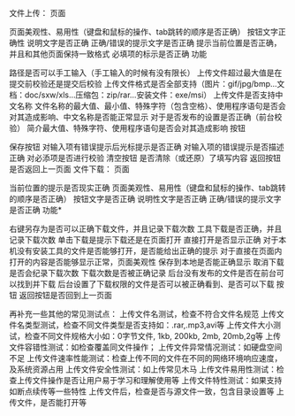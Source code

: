 文件上传：
页面

页面美观性、易用性（键盘和鼠标的操作、tab跳转的顺序是否正确）
按钮文字正确性
说明文字是否正确
正确/错误的提示文字是否正确
提示当前位置是否正确，并且和其他页面保持一致格式
必填项的标示是否正确
功能

路径是否可以手工输入（手工输入的时候有没有限长）
上传文件超过最大值是在提交前校验还是提交后校验
上传文件格式是否全部支持（图片：gif/jpg/bmp…文档：doc/sxw/xls…压缩包：zip/rar…安装文件：exe/msi）
上传文件是否支持中文名称
文件名称的最大值、最小值、特殊字符（包含空格）、使用程序语句是否会对其造成影响、中文名称是否能正常显示
对于是否发布的设置是否正确（前台校验）
简介最大值、特殊字符、使用程序语句是否会对其造成影响
按钮

保存按钮
对输入项有错误提示后光标提示是否正确
对输入项的错误提示是否描述正确
对必添项是否进行校验
清空按钮
是否清除（或还原）了填写内容
返回按钮
是否返回上一页面
文件下载：
页面

当前位置的提示是否现实正确
页面美观性、易用性（键盘和鼠标的操作、tab跳转的顺序是否正确）
按钮文字是否正确
说明性文字是否正确
正确/错误的提示文字是否正确
功能*

右键另存为是否可以正确下载文件，并且记录下载次数
工具下载是否正确，并且记录下载次数
单击下载是提示下载还是在页面打开
直接打开是否显示正确
对于本机没有安装工具的文件是否能够打开，是否能给出正确的提示
对于直接在页面内打开的内容是否能够显示正常，页面美观性
保存到本地是否能正确显示
取消下载是否会纪录下载次数
下载次数是否被正确记录
后台没有发布的文件是否在前台可以找到并下载
后台设置了下载权限的文件是否可以被正确看到、是否可以下载
按钮
返回按钮是否回到上一页面
　　

再补充一些其他的常见测试点：
上传文件名测试，检查不符合文件名规范
上传文件名类型测试，检查不同文件类型是否支持如：.rar,.mp3,avi等
上传文件大小测试，检查不同文件规格大小如：0字节文件, 1kb, 200kb, 2mb, 20mb,2g等
上传文件容错性测试：如检查覆盖同文件操作；
上传文件异常情况测试：如硬盘空间不足
上传文件速率性能测试：检查上传不同的文件在不同的网络环境响应速度，及系统资源占用
上传文件安全性测试：如上传常见木马
上传文件易用性测试：检查上传文件操作是否让用户易于学习和理解使用等
上传文件特性测试：如果支持如断点续传等一些特性
上传文件后，检查是否与源文件一致，包含目录设置等
上传文件，是否能打开等
